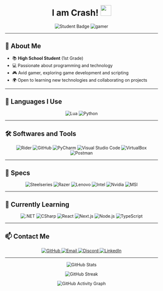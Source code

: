 <h1 align="center"><b>I am Crash!</b> <img src="https://media.giphy.com/media/hvRJCLFzcasrR4ia7z/giphy.gif" width="35"></h1>

<p align="center">
  <img src="https://img.shields.io/badge/-High%20School%20Student-blue" alt="Student Badge">
  <img src="https://img.shields.io/badge/Gamer-e5ff00?style=flat" alt="gamer" />
</p>

---

## 🌟 About Me

- 📚 **High School Student** (1st Grade)
- 💻 Passionate about programming and technology
- 🎮 Avid gamer, exploring game development and scripting
- 🌍 Open to learning new technologies and collaborating on projects

---

## 💬 **Languages I Use**

<p align="center">
  <img src="https://img.shields.io/badge/Lua-2C2D72?style=for-the-badge&logo=lua" alt="Lua">
  <img src="https://img.shields.io/badge/Python-14354C?style=for-the-badge&logo=python&logoColor=white" alt="Python">
</p>

---

## 🛠️ **Softwares and Tools**

<p align="center">
  <img src="https://img.shields.io/badge/Rider-000000?style=for-the-badge&logo=rider" alt="Rider">
  <img src="https://img.shields.io/badge/GitHub-181717?style=for-the-badge&logo=github" alt="GitHub">
  <img src="https://img.shields.io/badge/PyCharm-000000?style=for-the-badge&logo=pycharm" alt="PyCharm">
  <img src="https://img.shields.io/badge/Visual%20Studio%20Code-0078D7?style=for-the-badge&logo=visual-studio-code&logoColor=white" alt="Visual Studio Code">
  <img src="https://img.shields.io/badge/Virtual%20Box-2F61B4?style=for-the-badge&logo=virtualbox" alt="VirtualBox">
  <img src="https://img.shields.io/badge/Postman-FF6C37?style=for-the-badge&logo=postman&logoColor=white" alt="Postman">
</p>

---

## 🔧 **Specs**

<p align="center">
  <img src="https://img.shields.io/badge/Steelseries-FF5200?style=for-the-badge&logo=steelseries&logoColor=FFFFFF" alt="Steelseries" />
  <img src="https://img.shields.io/badge/Razer-00FF00?style=for-the-badge&logo=razer&logoColor=FFFFFF" alt="Razer" />
  <img src="https://img.shields.io/badge/Lenovo-E2231A?style=for-the-badge&logo=lenovo" alt="Lenovo">
  <img src="https://img.shields.io/badge/Intel-0071C5?style=for-the-badge&logo=intel" alt="Intel">
  <img src="https://img.shields.io/badge/Nvidia-76B900?style=for-the-badge&logo=nvidia&logoColor=FFFFFF" alt="Nvidia" />
  <img src="https://img.shields.io/badge/MSI-FF0000?style=for-the-badge&logo=msi" alt="MSI">
</p>

---

## 📖 **Currently Learning**

<p align="center">
  <img src="https://img.shields.io/badge/.NET-gray?style=for-the-badge&logo=dotnet" alt=".NET">
  <img src="https://img.shields.io/badge/CSHARP-239120?style=for-the-badge&logo=csharp" alt="CSharp">
  <img src="https://img.shields.io/badge/React-61DAFB?style=for-the-badge&logo=react&logoColor=FFFFFF" alt="React">
  <img src="https://img.shields.io/badge/Next.js-000000?style=for-the-badge&logo=nextdotjs" alt="Next.js">
  <img src="https://img.shields.io/badge/Node.js-339933?style=for-the-badge&logo=nodedotjs&logoColor=white" alt="Node.js">
  <img src="https://img.shields.io/badge/TypeScript-3178C6?style=for-the-badge&logo=typescript&logoColor=white" alt="TypeScript">
</p>

---

## 📫 **Contact Me**

<p align="center">
  <a href="https://github.com/Nentysdevelopment" target="_blank">
    <img src="https://img.shields.io/badge/GitHub-%23121011.svg?style=for-the-badge&logo=github&logoColor=white" alt="GitHub">
  </a>
  <a href="mailto:your.email@example.com" target="_blank">
    <img src="https://img.shields.io/badge/Email-D14836?style=for-the-badge&logo=gmail&logoColor=white" alt="Email">
  </a>
  <a href="https://discord.com/users/yourdiscordid" target="_blank">
    <img src="https://img.shields.io/badge/Discord-5865F2?style=for-the-badge&logo=discord&logoColor=FFFFFF" alt="Discord" />
  </a>
  <a href="https://www.linkedin.com/in/yourprofile" target="_blank">
    <img src="https://img.shields.io/badge/LinkedIn-0077B5?style=for-the-badge&logo=linkedin&logoColor=white" alt="LinkedIn">
  </a>
</p>

---

<p align="center">
  <img src="https://github-readme-stats.vercel.app/api?username=Nentysdevelopment&show_icons=true&theme=radical" alt="GitHub Stats">
</p>

<p align="center">
  <img src="https://github-readme-streak-stats.herokuapp.com/?user=Nentysdevelopment&theme=radical" alt="GitHub Streak">
</p>

<p align="center">
  <img src="https://activity-graph.herokuapp.com/graph?username=Nentysdevelopment&theme=radical&bg_color=000000&color=FF0000&line=00FF00&point=FFFFFF" alt="GitHub Activity Graph">
</p>

<!---
00Crash/00Crash is a ✨ special ✨ repository because its `README.md` (this file) appears on your GitHub profile.
You can click the Preview link to take a look at your changes.
--->
